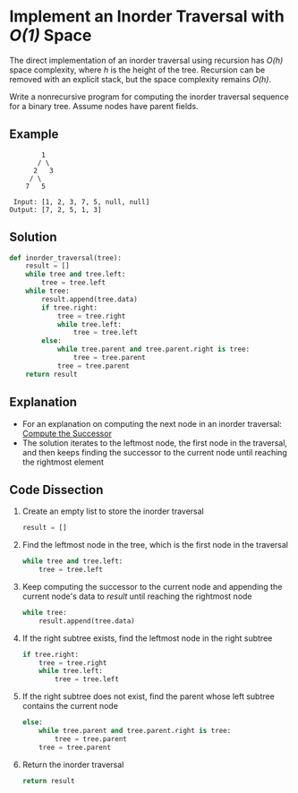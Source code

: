 # Implement an Inorder Traversal with _O(1)_ Space
The direct implementation of an inorder traversal using recursion has _O(h)_ space complexity, where _h_ is the height of the tree. Recursion can be removed with an explicit stack, but the space complexity remains _O(h)_.

Write a nonrecursive program for computing the inorder traversal sequence for a binary tree. Assume nodes have parent fields.

## Example
```
        1
       / \
      2   3
     / \
    7   5

 Input: [1, 2, 3, 7, 5, null, null]
Output: [7, 2, 5, 1, 3]
```

## Solution
```python
def inorder_traversal(tree):
    result = []
    while tree and tree.left:
        tree = tree.left
    while tree:
        result.append(tree.data)
        if tree.right:
            tree = tree.right
            while tree.left:
                tree = tree.left
        else:
            while tree.parent and tree.parent.right is tree:
                tree = tree.parent
            tree = tree.parent
    return result
```

## Explanation
* For an explanation on computing the next node in an inorder traversal: [Compute the Successor](successor_in_tree.md)
* The solution iterates to the leftmost node, the first node in the traversal, and then keeps finding the successor to the current node until reaching the rightmost element

## Code Dissection
1. Create an empty list to store the inorder traversal
    ```python
    result = []
    ```
2. Find the leftmost node in the tree, which is the first node in the traversal
    ```python
    while tree and tree.left:
        tree = tree.left
    ```
3. Keep computing the successor to the current node and appending the current node's data to _result_ until reaching the rightmost node
    ```python
    while tree:
        result.append(tree.data)
    ```
4. If the right subtree exists, find the leftmost node in the right subtree
    ```python
    if tree.right:
        tree = tree.right
        while tree.left:
            tree = tree.left
    ```
5. If the right subtree does not exist, find the parent whose left subtree contains the current node
    ```python
    else:
        while tree.parent and tree.parent.right is tree:
            tree = tree.parent
        tree = tree.parent
    ```
6. Return the inorder traversal
    ```python
    return result
    ```